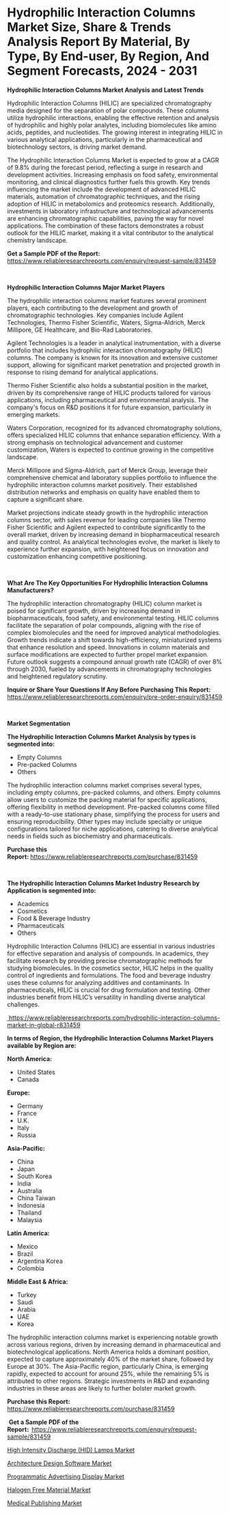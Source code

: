 <p><h1>Hydrophilic Interaction Columns Market Size, Share & Trends Analysis Report By Material, By Type, By End-user, By Region, And Segment Forecasts, 2024 - 2031</h1></p><p><strong>Hydrophilic Interaction Columns Market Analysis and Latest Trends</strong></p>
<p><p>Hydrophilic Interaction Columns (HILIC) are specialized chromatography media designed for the separation of polar compounds. These columns utilize hydrophilic interactions, enabling the effective retention and analysis of hydrophilic and highly polar analytes, including biomolecules like amino acids, peptides, and nucleotides. The growing interest in integrating HILIC in various analytical applications, particularly in the pharmaceutical and biotechnology sectors, is driving market demand.</p><p>The Hydrophilic Interaction Columns Market is expected to grow at a CAGR of 9.8% during the forecast period, reflecting a surge in research and development activities. Increasing emphasis on food safety, environmental monitoring, and clinical diagnostics further fuels this growth. Key trends influencing the market include the development of advanced HILIC materials, automation of chromatographic techniques, and the rising adoption of HILIC in metabolomics and proteomics research. Additionally, investments in laboratory infrastructure and technological advancements are enhancing chromatographic capabilities, paving the way for novel applications. The combination of these factors demonstrates a robust outlook for the HILIC market, making it a vital contributor to the analytical chemistry landscape.</p></p>
<p><strong>Get a Sample PDF of the Report:&nbsp;</strong> <a href="https://www.reliableresearchreports.com/enquiry/request-sample/831459?utm_campaign=16&utm_medium=2&utm_source=Github&utm_content=ia&utm_term=18122024&utm_id=hydrophilic-interaction-columns">https://www.reliableresearchreports.com/enquiry/request-sample/831459</a></p>
<p>&nbsp;</p>
<p><strong>Hydrophilic Interaction Columns Major Market Players</strong></p>
<p><p>The hydrophilic interaction columns market features several prominent players, each contributing to the development and growth of chromatographic technologies. Key companies include Agilent Technologies, Thermo Fisher Scientific, Waters, Sigma-Aldrich, Merck Millipore, GE Healthcare, and Bio-Rad Laboratories.</p><p>Agilent Technologies is a leader in analytical instrumentation, with a diverse portfolio that includes hydrophilic interaction chromatography (HILIC) columns. The company is known for its innovation and extensive customer support, allowing for significant market penetration and projected growth in response to rising demand for analytical applications.</p><p>Thermo Fisher Scientific also holds a substantial position in the market, driven by its comprehensive range of HILIC products tailored for various applications, including pharmaceutical and environmental analysis. The company's focus on R&D positions it for future expansion, particularly in emerging markets.</p><p>Waters Corporation, recognized for its advanced chromatography solutions, offers specialized HILIC columns that enhance separation efficiency. With a strong emphasis on technological advancement and customer customization, Waters is expected to continue growing in the competitive landscape.</p><p>Merck Millipore and Sigma-Aldrich, part of Merck Group, leverage their comprehensive chemical and laboratory supplies portfolio to influence the hydrophilic interaction columns market positively. Their established distribution networks and emphasis on quality have enabled them to capture a significant share.</p><p>Market projections indicate steady growth in the hydrophilic interaction columns sector, with sales revenue for leading companies like Thermo Fisher Scientific and Agilent expected to contribute significantly to the overall market, driven by increasing demand in biopharmaceutical research and quality control. As analytical technologies evolve, the market is likely to experience further expansion, with heightened focus on innovation and customization enhancing competitive positioning.</p></p>
<p>&nbsp;</p>
<p><strong>What Are The Key Opportunities For Hydrophilic Interaction Columns Manufacturers?</strong></p>
<p><p>The hydrophilic interaction chromatography (HILIC) column market is poised for significant growth, driven by increasing demand in biopharmaceuticals, food safety, and environmental testing. HILIC columns facilitate the separation of polar compounds, aligning with the rise of complex biomolecules and the need for improved analytical methodologies. Growth trends indicate a shift towards high-efficiency, miniaturized systems that enhance resolution and speed. Innovations in column materials and surface modifications are expected to further propel market expansion. Future outlook suggests a compound annual growth rate (CAGR) of over 8% through 2030, fueled by advancements in chromatography technologies and heightened regulatory scrutiny.</p></p>
<p><strong>Inquire or Share Your Questions If Any Before Purchasing This Report:</strong> <a href="https://www.reliableresearchreports.com/enquiry/pre-order-enquiry/831459?utm_campaign=16&utm_medium=2&utm_source=Github&utm_content=ia&utm_term=18122024&utm_id=hydrophilic-interaction-columns">https://www.reliableresearchreports.com/enquiry/pre-order-enquiry/831459</a></p>
<p>&nbsp;</p>
<p><strong>Market Segmentation</strong></p>
<p><strong>The Hydrophilic Interaction Columns Market Analysis by types is segmented into:</strong></p>
<p><ul><li>Empty Columns</li><li>Pre-packed Columns</li><li>Others</li></ul></p>
<p><p>The hydrophilic interaction columns market comprises several types, including empty columns, pre-packed columns, and others. Empty columns allow users to customize the packing material for specific applications, offering flexibility in method development. Pre-packed columns come filled with a ready-to-use stationary phase, simplifying the process for users and ensuring reproducibility. Other types may include specialty or unique configurations tailored for niche applications, catering to diverse analytical needs in fields such as biochemistry and pharmaceuticals.</p></p>
<p><strong>Purchase this Report:&nbsp;</strong><a href="https://www.reliableresearchreports.com/purchase/831459?utm_campaign=16&utm_medium=2&utm_source=Github&utm_content=ia&utm_term=18122024&utm_id=hydrophilic-interaction-columns">https://www.reliableresearchreports.com/purchase/831459</a></p>
<p>&nbsp;</p>
<p><strong>The Hydrophilic Interaction Columns Market Industry Research by Application is segmented into:</strong></p>
<p><ul><li>Academics</li><li>Cosmetics</li><li>Food & Beverage Industry</li><li>Pharmaceuticals</li><li>Others</li></ul></p>
<p><p>Hydrophilic Interaction Columns (HILIC) are essential in various industries for effective separation and analysis of compounds. In academics, they facilitate research by providing precise chromatographic methods for studying biomolecules. In the cosmetics sector, HILIC helps in the quality control of ingredients and formulations. The food and beverage industry uses these columns for analyzing additives and contaminants. In pharmaceuticals, HILIC is crucial for drug formulation and testing. Other industries benefit from HILIC’s versatility in handling diverse analytical challenges.</p></p>
<p><a href="https://www.reliableresearchreports.com/hydrophilic-interaction-columns-market-in-global-r831459?utm_campaign=16&utm_medium=2&utm_source=Github&utm_content=ia&utm_term=18122024&utm_id=hydrophilic-interaction-columns">&nbsp;https://www.reliableresearchreports.com/hydrophilic-interaction-columns-market-in-global-r831459</a></p>
<p><strong>In terms of Region, the Hydrophilic Interaction Columns Market Players available by Region are:</strong></p>
<p>
    <p> <strong> North America: </strong>
        <ul>
            <li>United States</li>
            <li>Canada</li>
        </ul>
        </p> 
    <p> <strong> Europe: </strong>
        <ul>
            <li>Germany</li>
            <li>France</li>
            <li>U.K.</li>
            <li>Italy</li>
            <li>Russia</li>
        </ul>
        </p> 
    <p> <strong> Asia-Pacific: </strong>
        <ul>
            <li>China</li>
            <li>Japan</li>
            <li>South Korea</li>
            <li>India</li>
            <li>Australia</li>
            <li>China Taiwan</li>
            <li>Indonesia</li>
            <li>Thailand</li>
            <li>Malaysia</li>
        </ul>
        </p> 
    <p> <strong> Latin America: </strong>
        <ul>
            <li>Mexico</li>
            <li>Brazil</li>
            <li>Argentina Korea</li>
            <li>Colombia</li>
        </ul>
        </p> 
    <p> <strong> Middle East & Africa: </strong>
        <ul>
            <li>Turkey</li>
            <li>Saudi</li>
            <li>Arabia</li>
            <li>UAE</li>
            <li>Korea</li>
        </ul>
    </p>
    </p>
<p><p>The hydrophilic interaction columns market is experiencing notable growth across various regions, driven by increasing demand in pharmaceutical and biotechnological applications. North America holds a dominant position, expected to capture approximately 40% of the market share, followed by Europe at 30%. The Asia-Pacific region, particularly China, is emerging rapidly, expected to account for around 25%, while the remaining 5% is attributed to other regions. Strategic investments in R&D and expanding industries in these areas are likely to further bolster market growth.</p></p>
<p><strong>Purchase this Report: </strong><a href="https://www.reliableresearchreports.com/purchase/831459?utm_campaign=16&utm_medium=2&utm_source=Github&utm_content=ia&utm_term=18122024&utm_id=hydrophilic-interaction-columns">https://www.reliableresearchreports.com/purchase/831459</a></p>
<p>&nbsp;<strong>Get a Sample PDF of the Report:&nbsp;&nbsp;</strong><a href="https://www.reliableresearchreports.com/enquiry/request-sample/831459?utm_campaign=16&utm_medium=2&utm_source=Github&utm_content=ia&utm_term=18122024&utm_id=hydrophilic-interaction-columns">https://www.reliableresearchreports.com/enquiry/request-sample/831459</a></p>
<p><strong></strong></p>
<p><p><a href="https://github.com/YashRP12/Market-Research-Report-List-6/blob/main/high-intensity-discharge-hid-lamps-market.md?utm_campaign=16&utm_medium=2&utm_source=Github&utm_content=ia&utm_term=18122024&utm_id=hydrophilic-interaction-columns">High Intensity Discharge (HID) Lamps Market</a></p><p><a href="https://www.linkedin.com/pulse/architecture-design-software-market-report-forward-looking-gvpyf?utm_campaign=16&utm_medium=2&utm_source=Github&utm_content=ia&utm_term=18122024&utm_id=hydrophilic-interaction-columns">Architecture Design Software Market</a></p><p><a href="https://www.linkedin.com/pulse/future-growth-trends-programmatic-advertising-display-market-ofrle?utm_campaign=16&utm_medium=2&utm_source=Github&utm_content=ia&utm_term=18122024&utm_id=hydrophilic-interaction-columns">Programmatic Advertising Display Market</a></p><p><a href="https://github.com/JosephineMcguire65/Market-Research-Report-List-1/blob/main/halogen-free-material-market.md?utm_campaign=16&utm_medium=2&utm_source=Github&utm_content=ia&utm_term=18122024&utm_id=hydrophilic-interaction-columns">Halogen Free Material Market</a></p><p><a href="https://www.linkedin.com/pulse/medical-publishing-market-dynamics-future-growth-prediction-dggae?utm_campaign=16&utm_medium=2&utm_source=Github&utm_content=ia&utm_term=18122024&utm_id=hydrophilic-interaction-columns">Medical Publishing Market</a></p></p>
